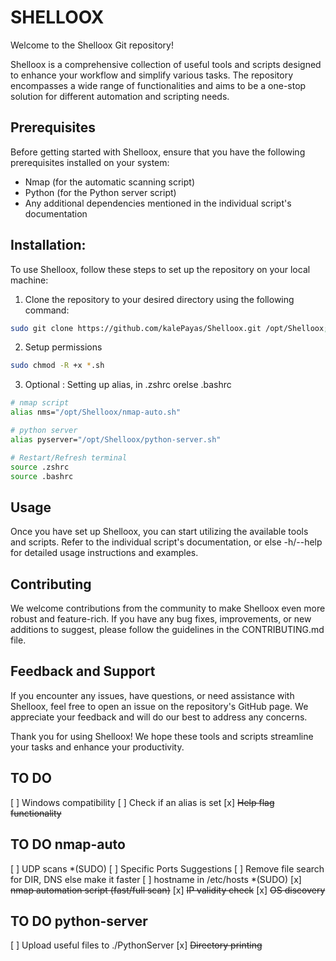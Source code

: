 
# SHELLOOX
Welcome to the Shelloox Git repository!

Shelloox is a comprehensive collection of useful tools and scripts designed to enhance your workflow and simplify various tasks. The repository encompasses a wide range of functionalities and aims to be a one-stop solution for different automation and scripting needs.

## Prerequisites
Before getting started with Shelloox, ensure that you have the following prerequisites installed on your system:

- Nmap (for the automatic scanning script)
- Python (for the Python server script)
- Any additional dependencies mentioned in the individual script's documentation

## Installation:
To use Shelloox, follow these steps to set up the repository on your local machine:

1. Clone the repository to your desired directory using the following command:
```bash
sudo git clone https://github.com/kalePayas/Shelloox.git /opt/Shelloox; cd /opt/Shelloox
```
2. Setup permissions
```bash
sudo chmod -R +x *.sh
```
3. Optional : Setting up alias, in .zshrc orelse .bashrc
```bash
# nmap script
alias nms="/opt/Shelloox/nmap-auto.sh"

# python server
alias pyserver="/opt/Shelloox/python-server.sh"

# Restart/Refresh terminal
source .zshrc
source .bashrc
```

## Usage
Once you have set up Shelloox, you can start utilizing the available tools and scripts. Refer to the individual script's documentation, or else -h/--help for detailed usage instructions and examples.

## Contributing
We welcome contributions from the community to make Shelloox even more robust and feature-rich. If you have any bug fixes, improvements, or new additions to suggest, please follow the guidelines in the CONTRIBUTING.md file.

## Feedback and Support
If you encounter any issues, have questions, or need assistance with Shelloox, feel free to open an issue on the repository's GitHub page. We appreciate your feedback and will do our best to address any concerns.

Thank you for using Shelloox! We hope these tools and scripts streamline your tasks and enhance your productivity.

## TO DO
[ ] Windows compatibility
[ ] Check if an alias is set
[x] ~~Help flag functionality~~

## TO DO nmap-auto

[ ] UDP scans *(SUDO)
[ ] Specific Ports Suggestions
[ ] Remove file search for DIR, DNS else make it faster
[ ] hostname in /etc/hosts *(SUDO)
[x] ~~nmap automation script (fast/full scan)~~
[x] ~~IP validity check~~
[x] ~~OS discovery~~

## TO DO python-server
[ ] Upload useful files to ./PythonServer
[x] ~~Directory printing~~
